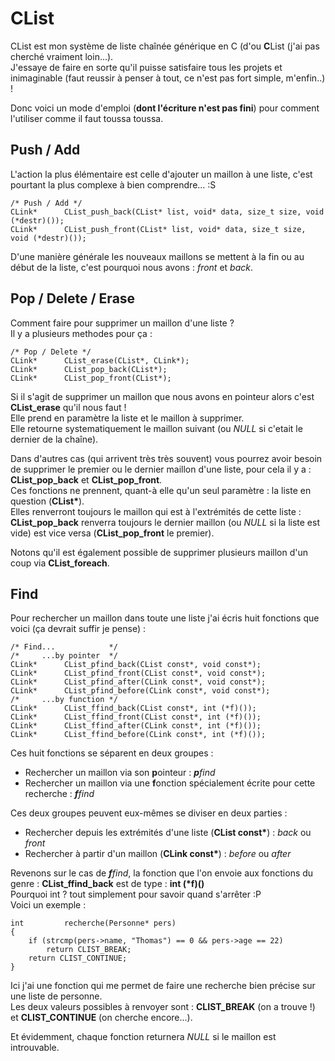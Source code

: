 **CList**
=========================================================================================================

CList est mon système de liste chaînée générique en C (d'ou **C**List (j'ai pas cherché vraiment loin...).  
J'essaye de faire en sorte qu'il puisse satisfaire tous les projets et inimaginable (faut reussir à penser à tout, ce n'est pas fort simple, m'enfin..) !  

Donc voici un mode d'emploi (**dont l'écriture n'est pas fini**) pour comment l'utiliser comme il faut toussa toussa.  

Push / Add
---------------------------------------------------------------------------------------------------------
L'action la plus élémentaire est celle d'ajouter un maillon à une liste, c'est pourtant la plus complexe à bien comprendre... :S  

    /* Push / Add */
    CLink*      CList_push_back(CList* list, void* data, size_t size, void (*destr)());
    CLink*      CList_push_front(CList* list, void* data, size_t size, void (*destr)());

D'une manière générale les nouveaux maillons se mettent à la fin ou au début de la liste, c'est pourquoi nous avons : _front_ et _back_.  


Pop / Delete / Erase
---------------------------------------------------------------------------------------------------------
Comment faire pour supprimer un maillon d'une liste ?  
Il y a plusieurs methodes pour ça :

    /* Pop / Delete */
    CLink*      CList_erase(CList*, CLink*);
    CLink*      CList_pop_back(CList*);
    CLink*      CList_pop_front(CList*);

Si il s'agit de supprimer un maillon que nous avons en pointeur alors c'est **CList_erase** qu'il nous faut !  
Elle prend en paramètre la liste et le maillon à supprimer.  
Elle retourne systematiquement le maillon suivant (ou _NULL_ si c'etait le dernier de la chaîne).  

Dans d'autres cas (qui arrivent très très souvent) vous pourrez avoir besoin de supprimer le premier ou le dernier maillon d'une liste, pour cela il y a : **CList_pop_back** et **CList_pop_front**.  
Ces fonctions ne prennent, quant-à elle qu'un seul paramètre : la liste en question (__CList*__).  
Elles renverront toujours le maillon qui est à l'extrémités de cette liste : **CList_pop_back** renverra toujours le dernier maillon (ou _NULL_ si la liste est vide) est vice versa (**CList_pop_front** le premier).  

Notons qu'il est également possible de supprimer plusieurs maillon d'un coup via **CList_foreach**.

Find
---------------------------------------------------------------------------------------------------------
Pour rechercher un maillon dans toute une liste j'ai écris huit fonctions que voici (ça devrait suffir je pense) :

    /* Find...            */
    /*     ...by pointer  */
    CLink*      CList_pfind_back(CList const*, void const*);
    CLink*      CList_pfind_front(CList const*, void const*);
    CLink*      CList_pfind_after(CLink const*, void const*);
    CLink*      CList_pfind_before(CLink const*, void const*);
    /*     ...by function */
    CLink*      CList_ffind_back(CList const*, int (*f)());
    CLink*      CList_ffind_front(CList const*, int (*f)());
    CLink*      CList_ffind_after(CLink const*, int (*f)());
    CLink*      CList_ffind_before(CLink const*, int (*f)());

Ces huit fonctions se séparent en deux groupes :  
* Rechercher un maillon via son **p**ointeur : _**p**find_
* Rechercher un maillon via une **f**onction spécialement écrite pour cette recherche : _**f**find_

Ces deux groupes peuvent eux-mêmes se diviser en deux parties :
* Rechercher depuis les extrémités d'une liste (__CList const*__) : _back_ ou _front_
* Rechercher à partir d'un maillon (__CLink const*__) : _before_ ou _after_

Revenons sur le cas de _**f**find_, la fonction que l'on envoie aux fonctions du genre : **CList_ffind_back** est de type : __int (*f)()__  
Pourquoi int ? tout simplement pour savoir quand s'arrêter :P  
Voici un exemple :

    int         recherche(Personne* pers)
    {
        if (strcmp(pers->name, "Thomas") == 0 && pers->age == 22)
            return CLIST_BREAK;
        return CLIST_CONTINUE;
    }

Ici j'ai une fonction qui me permet de faire une recherche bien précise sur une liste de personne.  
Les deux valeurs possibles à renvoyer sont : **CLIST_BREAK** (on a trouve !) et **CLIST_CONTINUE** (on cherche encore...).  

Et évidemment, chaque fonction returnera _NULL_ si le maillon est introuvable.
